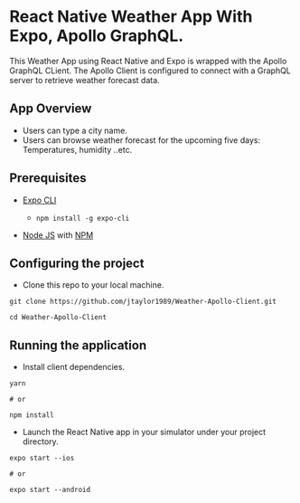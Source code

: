 # React Native Weather App With Expo, Apollo GraphQL.

This Weather App using React Native and Expo is wrapped with the Apollo GraphQL CLient. 
The Apollo Client is configured to connect with a GraphQL server to retrieve weather forecast data.


## App Overview

* Users can type a city name.
* Users can browse weather forecast for the upcoming five days: Temperatures, humidity ..etc.

## Prerequisites

* [Expo CLI](https://docs.expo.io/versions/latest/workflow/expo-cli/)
  * `npm install -g expo-cli`
  
* [Node JS](https://nodejs.org/en/download/) with [NPM](https://docs.npmjs.com/downloading-and-installing-node-js-and-npm)

## Configuring the project

* Clone this repo to your local machine.

```
git clone https://github.com/jtaylor1989/Weather-Apollo-Client.git

cd Weather-Apollo-Client
```


## Running the application

* Install client dependencies.

```
yarn

# or

npm install
```

* Launch the React Native app in your simulator under your project directory.

```
expo start --ios

# or

expo start --android
```

